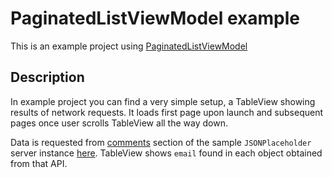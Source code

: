 # PaginatedListViewModel example

This is an example project using [PaginatedListViewModel](https://github.com/gavrix/PaginatedListViewModel/)

## Description

In example project you can find a very simple setup, a TableView showing results of network requests. It loads first page upon launch and subsequent pages once user scrolls TableView all the way down.

Data is requested from [comments](http://jsonplaceholder.typicode.com/comments) section of the sample `JSONPlaceholder` server instance [here](http://jsonplaceholder.typicode.com). TableView shows `email` found in each object obtained from that API.
